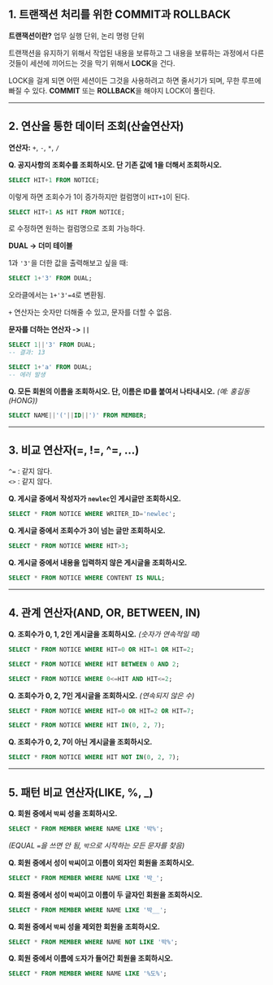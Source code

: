 ## 1. 트랜잭션 처리를 위한 COMMIT과 ROLLBACK

**트랜잭션이란?** 업무 실행 단위, 논리 명령 단위

트랜잭션을 유지하기 위해서 작업된 내용을 보류하고 그 내용을 보류하는 과정에서 다른 것들이 세션에 끼어드는 것을 막기 위해서 **LOCK**을 건다.

LOCK을 걸게 되면 어떤 세션이든 그것을 사용하려고 하면 줄서기가 되며, 무한 루프에 빠질 수 있다.
**COMMIT** 또는 **ROLLBACK**을 해야지 LOCK이 풀린다.

---

## 2. 연산을 통한 데이터 조회(산술연산자)

**연산자:** `+`, `-`, `*`, `/`

**Q. 공지사항의 조회수를 조회하시오. 단 기존 값에 1을 더해서 조회하시오.**

```sql
SELECT HIT+1 FROM NOTICE;
```

이렇게 하면 조회수가 1이 증가하지만 컬럼명이 `HIT+1`이 된다.

```sql
SELECT HIT+1 AS HIT FROM NOTICE;
```

로 수정하면 원하는 컬럼명으로 조회 가능하다.

**DUAL -> 더미 테이블**

1과 `'3'`을 더한 값을 출력해보고 싶을 때:

```sql
SELECT 1+'3' FROM DUAL;
```

오라클에서는 `1+'3'=4`로 변환됨.

`+` 연산자는 숫자만 더해줄 수 있고, 문자를 더할 수 없음.

**문자를 더하는 연산자 -> `||`**

```sql
SELECT 1||'3' FROM DUAL;
-- 결과: 13
```

```sql
SELECT 1+'a' FROM DUAL;
-- 에러 발생
```

**Q. 모든 회원의 이름을 조회하시오. 단, 이름은 ID를 붙여서 나타내시오.**
_(예: 홍길동(HONG))_

```sql
SELECT NAME||'('||ID||')' FROM MEMBER;
```

---

## 3. 비교 연산자(=, !=, ^=, ...)

`^=` : 같지 않다.  
`<>` : 같지 않다.

**Q. 게시글 중에서 작성자가 `newlec`인 게시글만 조회하시오.**

```sql
SELECT * FROM NOTICE WHERE WRITER_ID='newlec';
```

**Q. 게시글 중에서 조회수가 3이 넘는 글만 조회하시오.**

```sql
SELECT * FROM NOTICE WHERE HIT>3;
```

**Q. 게시글 중에서 내용을 입력하지 않은 게시글을 조회하시오.**

```sql
SELECT * FROM NOTICE WHERE CONTENT IS NULL;
```

---

## 4. 관계 연산자(AND, OR, BETWEEN, IN)

**Q. 조회수가 0, 1, 2인 게시글을 조회하시오.** _(숫자가 연속적일 때)_

```sql
SELECT * FROM NOTICE WHERE HIT=0 OR HIT=1 OR HIT=2;
```

```sql
SELECT * FROM NOTICE WHERE HIT BETWEEN 0 AND 2;
```

```sql
SELECT * FROM NOTICE WHERE 0<=HIT AND HIT<=2;
```

**Q. 조회수가 0, 2, 7인 게시글을 조회하시오.** _(연속되지 않은 수)_

```sql
SELECT * FROM NOTICE WHERE HIT=0 OR HIT=2 OR HIT=7;
```

```sql
SELECT * FROM NOTICE WHERE HIT IN(0, 2, 7);
```

**Q. 조회수가 0, 2, 7이 아닌 게시글을 조회하시오.**

```sql
SELECT * FROM NOTICE WHERE HIT NOT IN(0, 2, 7);
```

---

## 5. 패턴 비교 연산자(LIKE, %, \_)

**Q. 회원 중에서 `박`씨 성을 조회하시오.**

```sql
SELECT * FROM MEMBER WHERE NAME LIKE '박%';
```

_(EQUAL `=`을 쓰면 안 됨, `박`으로 시작하는 모든 문자를 찾음)_

**Q. 회원 중에서 성이 `박`씨이고 이름이 외자인 회원을 조회하시오.**

```sql
SELECT * FROM MEMBER WHERE NAME LIKE '박_';
```

**Q. 회원 중에서 성이 `박`씨이고 이름이 두 글자인 회원을 조회하시오.**

```sql
SELECT * FROM MEMBER WHERE NAME LIKE '박__';
```

**Q. 회원 중에서 `박`씨 성을 제외한 회원을 조회하시오.**

```sql
SELECT * FROM MEMBER WHERE NAME NOT LIKE '박%';
```

**Q. 회원 중에서 이름에 `도`자가 들어간 회원을 조회하시오.**

```sql
SELECT * FROM MEMBER WHERE NAME LIKE '%도%';
```
